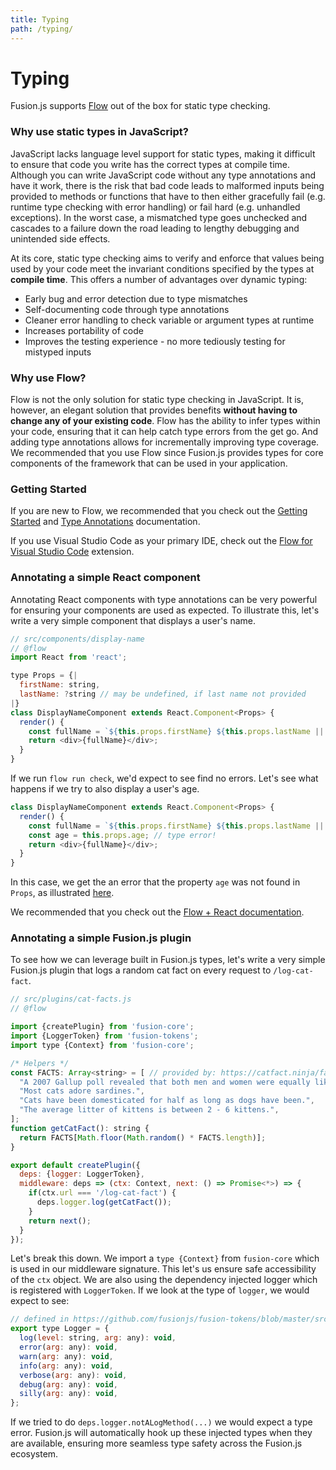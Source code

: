 ```yaml
---
title: Typing
path: /typing/
---
```


# Typing

Fusion.js supports [Flow](https://flow.org/) out of the box for static type checking.

### Why use static types in JavaScript?

JavaScript lacks language level support for static types, making it difficult to ensure that code you write has the correct types at compile time.  Although you can write JavaScript code without any type annotations and have it work, there is the risk that bad code leads to malformed inputs being provided to methods or functions that have to then either gracefully fail (e.g. runtime type checking with error handling) or fail hard (e.g. unhandled exceptions).  In the worst case, a mismatched type goes unchecked and cascades to a failure down the road leading to lengthy debugging and unintended side effects.

At its core, static type checking aims to verify and enforce that values being used by your code meet the invariant conditions specified by the types at **compile time**.  This offers a number of advantages over dynamic typing:

* Early bug and error detection due to type mismatches
* Self-documenting code through type annotations
* Cleaner error handling to check variable or argument types at runtime
* Increases portability of code
* Improves the testing experience - no more tediously testing for mistyped inputs

### Why use Flow?

Flow is not the only solution for static type checking in JavaScript.  It is, however, an elegant solution that provides benefits **without having to change any of your existing code**.  Flow has the ability to infer types within your code, ensuring that it can help catch type errors from the get go.  And adding type annotations allows for incrementally improving type coverage.  We recommended that you use Flow since Fusion.js provides types for core components of the framework that can be used in your application.

### Getting Started

If you are new to Flow, we recommended that you check out the [Getting Started](https://flow.org/en/docs/getting-started/) and [Type Annotations](https://flow.org/en/docs/types/) documentation.

If you use Visual Studio Code as your primary IDE, check out the [Flow for Visual Studio Code](https://github.com/flowtype/flow-for-vscode) extension.

### Annotating a simple React component

Annotating React components with type annotations can be very powerful for ensuring your components are used as expected.  To illustrate this, let's write a very simple component that displays a user's name.

```js
// src/components/display-name
// @flow
import React from 'react';

type Props = {|
  firstName: string,
  lastName: ?string // may be undefined, if last name not provided
|}
class DisplayNameComponent extends React.Component<Props> {
  render() {
    const fullName = `${this.props.firstName} ${this.props.lastName || ''}`;
    return <div>{fullName}</div>;
  }
}
```

If we run `flow run check`, we'd expect to see find no errors.  Let's see what happens if we try to also display a user's age.

```js
class DisplayNameComponent extends React.Component<Props> {
  render() {
    const fullName = `${this.props.firstName} ${this.props.lastName || ''}`;
    const age = this.props.age; // type error!
    return <div>{fullName}</div>;
  }
}
```

In this case, we get the an error that the property `age` was not found in `Props`, as illustrated [here](https://flow.org/try/#0PTAEGcCcGNmh7AtgB3gOwKZoC7mAEwEtxkAbAQwE8BaNcxDAKBFAAEAzU+Ad0cJXiRsoAEoZy0Ye0hJQAckjjJcgNyNG2SsgygACjOThQAXlABvAD6NQodoUjhsAOXoYAXBGyRCaAOYAaa1AKRxcGDwB+R28-UBZEKlAAIx0AVzR8DDtMfH9QQnZg8kdQOgZS+GFkGQA3Qkz8RgsAX0ZoEKMAEWIyKjCMAGEkVEwcUAwAD2wsfCMxCWwAOiGBUewAHn14QwA+cyDFDIxIAAoASn2bGwQ0EvZU0lJ+k1AAAwASM2wAC2JF6u24EWdgczlczVAnx+fwBhkWITB5QsFnkcmarzUV1ANxK5F8OlM0KBsKBeIwmKuimwqUgaFA6yINR2Znuj36zXWBEITIprWaQA).

We recommended that you check out the [Flow + React documentation](https://flow.org/en/docs/react/).

### Annotating a simple Fusion.js plugin

To see how we can leverage built in Fusion.js types, let's write a very simple Fusion.js plugin that logs a random cat fact on every request to `/log-cat-fact`.

```js
// src/plugins/cat-facts.js
// @flow

import {createPlugin} from 'fusion-core';
import {LoggerToken} from 'fusion-tokens';
import type {Context} from 'fusion-core';

/* Helpers */
const FACTS: Array<string> = [ // provided by: https://catfact.ninja/fact
  "A 2007 Gallup poll revealed that both men and women were equally likely to own a cat.",
  "Most cats adore sardines.",
  "Cats have been domesticated for half as long as dogs have been.",
  "The average litter of kittens is between 2 - 6 kittens.",
];
function getCatFact(): string {
  return FACTS[Math.floor(Math.random() * FACTS.length)];
}

export default createPlugin({
  deps: {logger: LoggerToken},
  middleware: deps => (ctx: Context, next: () => Promise<*>) => {
    if(ctx.url === '/log-cat-fact') {
      deps.logger.log(getCatFact());
    }
    return next();
  }
});
```

Let's break this down.  We import a `type {Context}` from `fusion-core` which is used in our middleware signature.  This let's us ensure safe accessibility of the `ctx` object.  We are also using the dependency injected logger which is registered with `LoggerToken`.  If we look at the type of `logger`, we would expect to see:

```js
// defined in https://github.com/fusionjs/fusion-tokens/blob/master/src/index.js#L24
export type Logger = {
  log(level: string, arg: any): void,
  error(arg: any): void,
  warn(arg: any): void,
  info(arg: any): void,
  verbose(arg: any): void,
  debug(arg: any): void,
  silly(arg: any): void,
};
```

If we tried to do `deps.logger.notALogMethod(...)` we would expect a type error.  Fusion.js will automatically hook up these injected types when they are available, ensuring more seamless type safety across the Fusion.js ecosystem.
